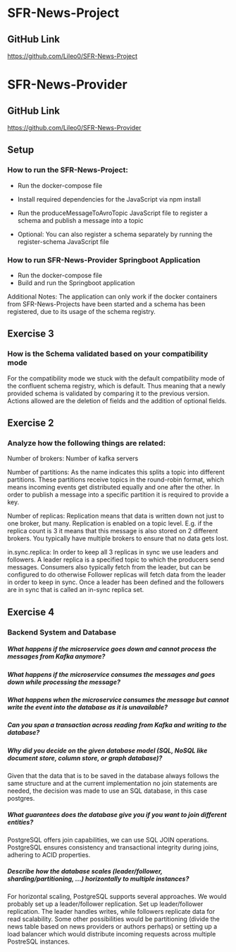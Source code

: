# SFR-News-Project
## GitHub Link
https://github.com/Lileo0/SFR-News-Project

# SFR-News-Provider
## GitHub Link
https://github.com/Lileo0/SFR-News-Provider

## Setup
### How to run the SFR-News-Project:
* Run the docker-compose file

* Install required dependencies for the JavaScript via npm install 

* Run the produceMessageToAvroTopic JavaScript file to register a schema and publish a message into a topic
* Optional: You can also register a schema separately by running the register-schema JavaScript file

### How to run SFR-News-Provider Springboot Application
* Run the docker-compose file
* Build and run the Springboot application

Additional Notes: The application can only work if the docker containers from SFR-News-Projects have been started and a schema has been registered, due to its usage of the schema registry.

## Exercise 3
### How is the Schema validated based on your compatibility mode
For the compatibility mode we stuck with the default compatibility mode of the confluent schema registry, which is default.
Thus meaning that a newly provided schema is validated by comparing it to the previous version. Actions allowed are the deletion of fields and the addition of optional fields.

## Exercise 2
### Analyze how the following things are related:
Number of brokers: Number of kafka servers 

Number of partitions: As the name indicates this splits a topic into different partitions. 
These partitions receive topics in the round-robin format, which means incoming events get distributed equally and one after the other.
In order to publish a message into a specific partition it is required to provide a key.

Number of replicas: Replication means that data is written down not just to one broker, but many.
Replication is enabled on a topic level.
E.g. if the replica count is 3 it means that this message is also stored on 2 different brokers. 
You typically have multiple brokers to ensure that no data gets lost.

in.sync.replica: In order to keep all 3 replicas in sync we use leaders and followers.
A leader replica is a specified topic to which the producers send messages.
Consumers also typically fetch from the leader, but can be configured to do otherwise
Follower replicas will fetch data from the leader in order to keep in sync.
Once a leader has been defined and the followers are in sync that is called an in-sync replica set.

## Exercise 4 
### Backend System and Database

##### What happens if the microservice goes down and cannot process the messages from Kafka anymore?

##### What happens if the microservice consumes the messages and goes down while processing the message?

##### What happens when the microservice consumes the message but cannot write the event into the database as it is unavailable?

##### Can you span a transaction across reading from Kafka and writing to the database?


##### Why did you decide on the given database model (SQL, NoSQL like document store, column store, or graph database)?
Given that the data that is to be saved in the database always follows the same structure and at the current implementation no join statements are needed, the decision was made to use an SQL database, in this case postgres.

##### What guarantees does the database give you if you want to join different entities?
PostgreSQL offers join capabilities, we can use SQL JOIN operations. PostgreSQL ensures consistency and transactional integrity during joins, adhering to ACID properties.

##### Describe how the database scales (leader/follower, sharding/partitioning, ...) horizontally to multiple instances?
For horizontal scaling, PostgreSQL supports several approaches. We would probably set up a leader/follower replication. Set up leader/follower replication. The leader handles writes, while followers replicate data for read scalability.
Some other possibilities would be partitioning (divide the news table based on news providers or authors perhaps) or setting up a load balancer which would distribute incoming requests across multiple PostreSQL instances.
